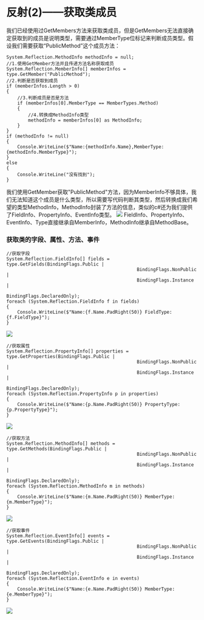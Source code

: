 # 反射(2)——获取类成员

我们已经使用过GetMembers方法来获取类成员，但是GetMembers无法直接确定获取到的成员是说明类型，需要通过MemberType位标记来判断成员类型。假设我们需要获取“PublicMethod”这个成员方法：
```
System.Reflection.MethodInfo methodInfo = null;
//1.使用GetMember方法并且传递方法名称获取成员
System.Reflection.MemberInfo[] memberInfos = type.GetMember("PublicMethod");
//2.判断是否获取到成员
if (memberInfos.Length > 0)
{
    //3.判断成员是否是方法
    if (memberInfos[0].MemberType == MemberTypes.Method)
    {
        //4.转换成MethodInfo类型
        methodInfo = memberInfos[0] as MethodInfo;
    }
}
if (methodInfo != null)
{
    Console.WriteLine($"Name:{methodInfo.Name},MemberType:{methodInfo.MemberType}");
}
else
{
    Console.WriteLine("没有找到");
}
```
我们使用GetMember获取"PublicMethod"方法，因为MemberInfo不够具体，我们无法知道这个成员是什么类型，所以需要写代码判断其类型，然后转换成我们希望的类型MethodInfo，MethodInfo封装了方法的信息，类似的c#还为我们提供了FieldInfo、PropertyInfo、EventInfo类型。
![](http://ouanpg9tc.bkt.clouddn.com/image/learning/reflection02/GetMembers03.png)
FieldInfo、PropertyInfo、EventInfo、Type直接继承自MemberInfo，MethodInfo继承自MethodBase。
### 获取类的字段、属性、方法、事件
```
//获取字段
System.Reflection.FieldInfo[] fields = type.GetFields(BindingFlags.Public |
                                                BindingFlags.NonPublic |
                                                BindingFlags.Instance |
                                                BindingFlags.DeclaredOnly);
foreach (System.Reflection.FieldInfo f in fields)
{
    Console.WriteLine($"Name:{f.Name.PadRight(50)} FieldType:{f.FieldType}");
}
```
![](http://ouanpg9tc.bkt.clouddn.com/image/learning/reflection02/FieldInfo01.png)
```
//获取属性
System.Reflection.PropertyInfo[] properties = type.GetProperties(BindingFlags.Public |
                                                BindingFlags.NonPublic |
                                                BindingFlags.Instance |
                                                BindingFlags.DeclaredOnly);
foreach (System.Reflection.PropertyInfo p in properties)
{
    Console.WriteLine($"Name:{p.Name.PadRight(50)} PropertyType:{p.PropertyType}");
}
```
![](http://ouanpg9tc.bkt.clouddn.com/image/learning/reflection02/PropertyInfo01.png)
```
//获取方法
System.Reflection.MethodInfo[] methods = type.GetMethods(BindingFlags.Public |
                                                BindingFlags.NonPublic |
                                                BindingFlags.Instance |
                                                BindingFlags.DeclaredOnly);
foreach (System.Reflection.MethodInfo m in methods)
{
    Console.WriteLine($"Name:{m.Name.PadRight(50)} MemberType:{m.MemberType}");
}
```
![](http://ouanpg9tc.bkt.clouddn.com/image/learning/reflection02/MethodInfo01.png)
```
//获取事件
System.Reflection.EventInfo[] events = type.GetEvents(BindingFlags.Public |
                                                BindingFlags.NonPublic |
                                                BindingFlags.Instance |
                                                BindingFlags.DeclaredOnly);
foreach (System.Reflection.EventInfo e in events)
{
    Console.WriteLine($"Name:{e.Name.PadRight(50)} MemberType:{e.MemberType}");
}
```
![](http://ouanpg9tc.bkt.clouddn.com/image/learning/reflection02/EventInfo01.png)